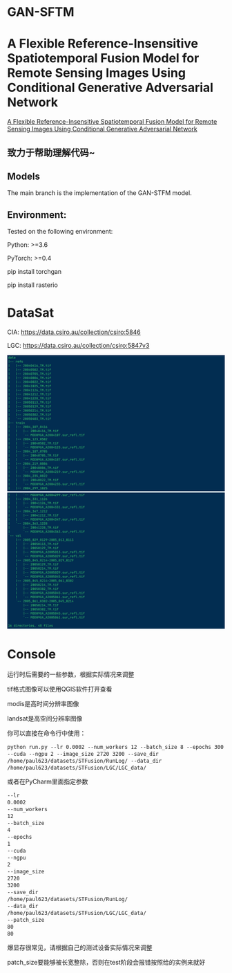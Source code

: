# GAN-SFTM
# A Flexible Reference-Insensitive Spatiotemporal Fusion Model for Remote Sensing Images Using Conditional Generative Adversarial Network
[A Flexible Reference-Insensitive Spatiotemporal Fusion Model for Remote Sensing Images Using Conditional Generative Adversarial Network](https://ieeexplore.ieee.org/abstract/document/9336033)
## 致力于帮助理解代码~
## Models
The main branch is the implementation of the GAN-STFM model.

## Environment:

Tested on the following environment:

Python: >=3.6

PyTorch: >=0.4

pip install torchgan

pip install rasterio

# DataSat
CIA:  https://data.csiro.au/collection/csiro:5846   

LGC:  https://data.csiro.au/collection/csiro:5847v3

![图像1](screenshots/Data-Directory-1.png)
![图像2](screenshots/Data-Directory-2.png)
# Console
运行时后需要的一些参数，根据实际情况来调整


tif格式图像可以使用QGIS软件打开查看


modis是高时间分辨率图像

landsat是高空间分辨率图像

你可以直接在命令行中使用：

```shell
python run.py --lr 0.0002 --num_workers 12 --batch_size 8 --epochs 300 --cuda --ngpu 2 --image_size 2720 3200 --save_dir /home/paul623/datasets/STFusion/RunLog/ --data_dir /home/paul623/datasets/STFusion/LGC/LGC_data/
```
或者在PyCharm里面指定参数
```shell
--lr
0.0002
--num_workers
12
--batch_size
4
--epochs
1
--cuda
--ngpu
2
--image_size
2720
3200
--save_dir
/home/paul623/datasets/STFusion/RunLog/
--data_dir
/home/paul623/datasets/STFusion/LGC/LGC_data/
--patch_size
80
80
```
爆显存很常见，请根据自己的测试设备实际情况来调整

patch_size要能够被长宽整除，否则在test阶段会报错按照给的实例来就好